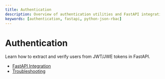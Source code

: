 ```yaml
---
title: Authentication
description: Overview of authentication utilities and FastAPI integration in python-json-rbac.
keywords: [authentication, fastapi, python-json-rbac]
---
```


# Authentication

Learn how to extract and verify users from JWT/JWE tokens in FastAPI.

- [FastAPI Integration](fastapi.md)
- [Troubleshooting](troubleshooting.md) 